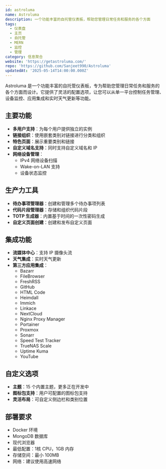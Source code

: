 ```yaml
---
id: astroluma
name: Astroluma
description: 一个功能丰富的自托管仪表板，帮助您管理日常任务和服务的各个方面
tags:
  - 仪表盘
  - 主页
  - 自托管
  - MERN
  - 监控
  - 管理
category: 信息聚合
website: 'https://getastroluma.com/'
repo: 'https://github.com/Sanjeet990/Astroluma'
updatedAt: '2025-05-14T14:00:00.000Z'
---
```


Astroluma 是一个功能丰富的自托管仪表板，专为帮助您管理日常任务和服务的各个方面而设计。它提供了灵活的配置选项，让您可以从单一平台控制任务管理、设备监控、应用集成和实时天气更新等功能。

## 主要功能

- **多用户支持**：为每个用户提供独立的实例
- **链接组织**：使用嵌套类别对链接进行分类和组织
- **特色页面**：展示重要类别和链接
- **自定义域名支持**：同时支持自定义域名和 IP
- **网络设备管理**：
  - IPv4 网络设备扫描
  - Wake-on-LAN 支持
  - 设备状态监控

## 生产力工具

- **待办事项管理器**：创建和管理多个待办事项列表
- **代码片段管理器**：存储和组织代码片段
- **TOTP 生成器**：内置基于时间的一次性密码生成
- **自定义页面创建**：创建和发布自定义页面

## 集成功能

- **流媒体中心**：支持 IP 摄像头流
- **天气集成**：实时天气更新
- **第三方应用集成**：
  - Bazarr
  - FileBrowser
  - FreshRSS
  - GitHub
  - HTML Code
  - Heimdall
  - Immich
  - Linkace
  - NextCloud
  - Nginx Proxy Manager
  - Portainer
  - Proxmox
  - Sonarr
  - Speed Test Tracker
  - TrueNAS Scale
  - Uptime Kuma
  - YouTube

## 自定义选项

- **主题**：15 个内置主题，更多正在开发中
- **图标包支持**：用户可配置的图标包支持
- **灵活布局**：可自定义侧边栏和类别位置

## 部署要求

- Docker 环境
- MongoDB 数据库
- 现代浏览器
- 最低配置：1核 CPU，1GB 内存
- 存储空间：最小 100MB
- 网络：建议使用高速网络 